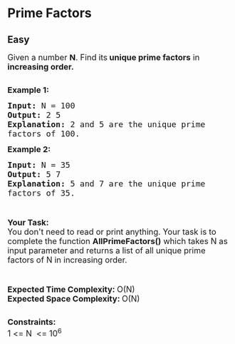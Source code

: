 # Prime Factors
## Easy 
<div class="problem-statement">
                <p></p><p><span style="font-size:18px">Given a number <strong>N</strong>. Find&nbsp;its<strong> unique prime factors</strong> in <strong>increasing order.</strong></span><br>
&nbsp;</p>

<p><span style="font-size:18px"><strong>Example 1:</strong></span></p>

<pre><span style="font-size:18px"><strong>Input: </strong>N = 100
<strong>Output: </strong>2 5
<strong>Explanation: </strong>2 and 5 are the unique prime
factors of 100.</span>
</pre>

<p><span style="font-size:18px"><strong>Example 2:</strong></span></p>

<pre><span style="font-size:18px"><strong>Input: </strong>N = 35
<strong>Output: </strong>5 7
<strong>Explanation: </strong>5 and 7 are the unique prime
factors of 35.</span>
</pre>

<p>&nbsp;</p>

<p><span style="font-size:18px"><strong>Your Task:</strong><br>
You don't need to read or print anything. Your task is to complete the function&nbsp;<strong>AllPrimeFactors()</strong>&nbsp;which takes N as input parameter and returns a list of all unique prime factors of N in increasing order.</span></p>

<p>&nbsp;</p>

<p><span style="font-size:18px"><strong>Expected Time Complexity:&nbsp;</strong>O(N)<br>
<strong>Expected Space Complexity:&nbsp;</strong>O(N)</span><br>
&nbsp;</p>

<p><span style="font-size:18px"><strong>Constraints:</strong><br>
1 &lt;= N&nbsp; &lt;= 10<sup>6</sup></span></p>
 <p></p>
            </div>